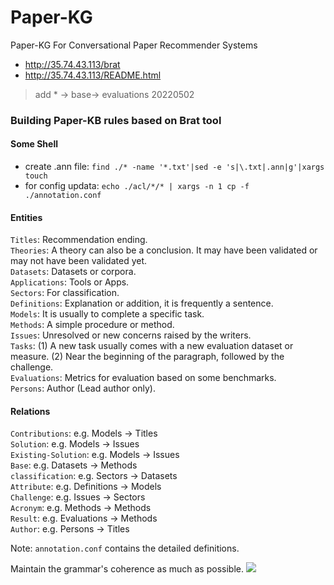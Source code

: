 # Paper-KG  
Paper-KG For Conversational Paper Recommender Systems

* http://35.74.43.113/brat  
* http://35.74.43.113/README.html  

> add * -> base-> evaluations 20220502

### Building Paper-KB rules based on Brat tool  
#### Some Shell
* create .ann file: ```find ./* -name '*.txt'|sed -e 's|\.txt|.ann|g'|xargs touch```  
* for config updata: ```echo ./acl/*/* | xargs -n 1 cp -f ./annotation.conf```

#### Entities  

```Titles```: Recommendation ending.  
```Theories```: A theory can also be a conclusion. It may have been validated or may not have been validated yet.  
```Datasets```: Datasets or corpora.  
```Applications```: Tools or Apps.  
```Sectors```: For classification.   
```Definitions```: Explanation or addition, it is frequently a sentence.  
```Models```: It is usually to complete a specific task.  
```Methods```: A simple procedure or method.  
```Issues```: Unresolved or new concerns raised by the writers.  
```Tasks```: (1) A new task usually comes with a new evaluation dataset or measure. (2) Near the beginning of the paragraph, followed by the challenge.   
```Evaluations```: Metrics for evaluation based on some benchmarks.  
```Persons```: Author (Lead author only).  


#### Relations  

```Contributions```:  e.g. Models -> Titles  
```Solution```: e.g. Models -> Issues  
```Existing-Solution```: e.g. Models -> Issues  
```Base```: e.g. Datasets -> Methods  
```classification```: e.g. Sectors -> Datasets  
```Attribute```: e.g. Definitions -> Models  
```Challenge```: e.g. Issues -> Sectors  
```Acronym```: e.g. Methods -> Methods  
```Result```: e.g. Evaluations -> Methods  
```Author```: e.g. Persons -> Titles  

Note: ```annotation.conf``` contains the detailed definitions.  

Maintain the grammar's coherence as much as possible.
![](./ra_eg.png)
